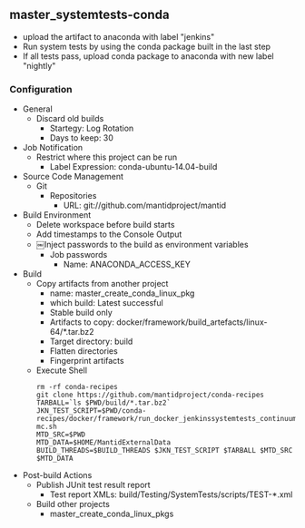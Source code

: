 ## master_systemtests-conda
* upload the artifact to anaconda with label "jenkins"
* Run system tests by using the conda package built in the last step
* If all tests pass, upload conda package to anaconda with new label "nightly"

### Configuration

* General
  * Discard old builds
    * Startegy: Log Rotation
    * Days to keep: 30
* Job Notification
  * Restrict where this project can be run
    * Label Expression: conda-ubuntu-14.04-build
* Source Code Management
  * Git
    * Repositories
      * URL: git://github.com/mantidproject/mantid
* Build Environment
  * Delete workspace before build starts
  * Add timestamps to the Console Output
  * ￼Inject passwords to the build as environment variables
    * Job passwords
      * Name: ANACONDA_ACCESS_KEY
* Build
  * Copy artifacts from another project
    * name: master_create_conda_linux_pkg
    * which build: Latest successful
    * Stable build only
    * Artifacts to copy: docker/framework/build_artefacts/linux-64/*.tar.bz2
    * Target directory: build
    * Flatten directories
    * Fingerprint artifacts
  * Execute Shell
    ```
    rm -rf conda-recipes
    git clone https://github.com/mantidproject/conda-recipes
    TARBALL=`ls $PWD/build/*.tar.bz2`
    JKN_TEST_SCRIPT=$PWD/conda-recipes/docker/framework/run_docker_jenkinssystemtests_continuumio-mc.sh
    MTD_SRC=$PWD
    MTD_DATA=$HOME/MantidExternalData
    BUILD_THREADS=$BUILD_THREADS $JKN_TEST_SCRIPT $TARBALL $MTD_SRC $MTD_DATA
    ```
* Post-build Actions
  * Publish JUnit test result report
    * Test report XMLs: build/Testing/SystemTests/scripts/TEST-*.xml
  * Build other projects
    * master_create_conda_linux_pkgs

